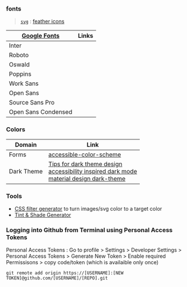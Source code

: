 ### fonts

> <code>[svg](./assets/svg/)</code> : [feather icons](https://feathericons.com/)

| [Google Fonts](https://fonts.google.com/) | Links |
| ----------------------------------------- | ----- |
| Inter                                     |       |
| Roboto                                    |       |
| Oswald                                    |       |
| Poppins                                   |       |
| Work Sans                                 |       |
| Open Sans                                 |       |
| Source Sans Pro                           |       |
| Open Sans Condensed                       |       |

### Colors

| Domain     | Link                                                                                                             |
| ---------- | ---------------------------------------------------------------------------------------------------------------- |
| Forms      | [accessible-color-scheme](https://medium.com/envoy-design/how-to-design-an-accessible-color-scheme-4a13ca12c92b) |
| Dark Theme | [Tips for dark theme design](https://uxplanet.org/8-tips-for-dark-theme-design-8dfc2f8f7ab6) <br> [accessibility inspired dark mode](https://www.habaneroconsulting.com/stories/insights/2021/accessibility-inspired-dark-mode) <br>  [material design dark-theme](https://material.io/design/color/dark-theme.html#properties) <br> |

### Tools

- [CSS filter generator](https://codepen.io/sosuke/full/Pjoqqp) to turn images/svg color to a target color
- [Tint & Shade Generator](https://maketintsandshades.com/)

### Logging into Github from Terminal using Personal Access Tokens

Personal Access Tokens : Go to profile > Settings > Developer Settings > Personal Access Tokens > Generate New Token > Enable required Permissisons > copy code/token (which is availaible only once)

```git remote add origin https://[USERNAME]:[NEW TOKEN]@github.com/[USERNAME]/[REPO].git```
